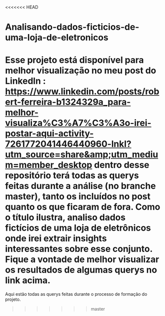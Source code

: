 <<<<<<< HEAD
# Analisando-dados-ficticios-de-uma-loja-de-eletronicos
Esse projeto está disponível para melhor visualização no meu post do Linkedln : https://www.linkedin.com/posts/robert-ferreira-b1324329a_para-melhor-visualiza%C3%A7%C3%A3o-irei-postar-aqui-activity-7261772041446440960-lnkI?utm_source=share&amp;utm_medium=member_desktop
dentro desse repositório terá todas as querys feitas durante a análise (no branche master), tanto os incluídos no post quanto os que ficaram de fora. Como o título ilustra, analiso dados fictícios de uma loja de eletrônicos onde irei extrair insights interessantes sobre esse conjunto. Fique a vontade de melhor visualizar os resultados de algumas querys no link acima.
=======
Aqui estão todas as querys feitas durante o processo de formação do projeto.
>>>>>>> master
